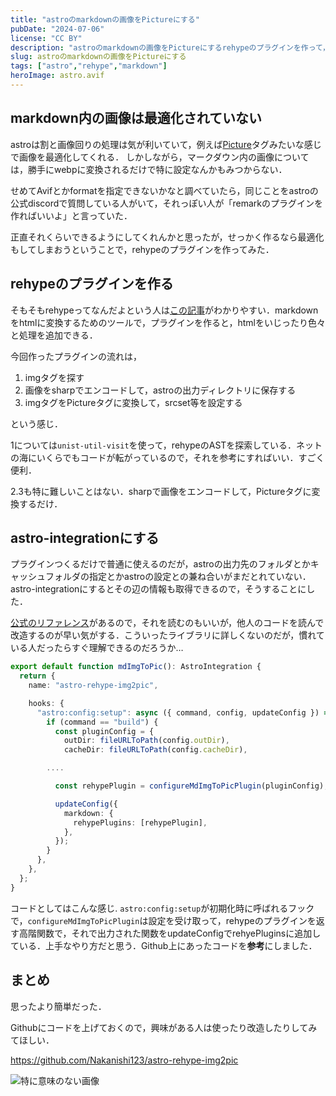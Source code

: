 ```yaml
---
title: "astroのmarkdownの画像をPictureにする"
pubDate: "2024-07-06"
license: "CC BY"
description: "astroのmarkdownの画像をPictureにするrehypeのプラグインを作って，ついでにastro-integrationにする．"
slug: astroのmarkdownの画像をPictureにする
tags: ["astro","rehype","markdown"]
heroImage: astro.avif
---
```


## markdown内の画像は最適化されていない

astroは割と画像回りの処理は気が利いていて，例えば[Picture](https://docs.astro.build/ja/guides/images/#picture-)タグみたいな感じで画像を最適化してくれる．
しかしながら，マークダウン内の画像については，勝手にwebpに変換されるだけで特に設定なんかもみつからない．

せめてAvifとかformatを指定できないかなと調べていたら，同じことをastroの公式discordで質問している人がいて，それっぽい人が「remarkのプラグインを作ればいいよ」と言っていた．

正直それくらいできるようにしてくれんかと思ったが，せっかく作るなら最適化もしてしまおうということで，rehypeのプラグインを作ってみた．

## rehypeのプラグインを作る

そもそもrehypeってなんだよという人は[この記事](https://qiita.com/sankentou/items/f8eadb5722f3b39bbbf8)がわかりやすい．markdownをhtmlに変換するためのツールで，プラグインを作ると，htmlをいじったり色々と処理を追加できる．

今回作ったプラグインの流れは，

1. imgタグを探す
2. 画像をsharpでエンコードして，astroの出力ディレクトリに保存する
3. imgタグをPictureタグに変換して，srcset等を設定する

という感じ．

1については`unist-util-visit`を使って，rehypeのASTを探索している．ネットの海にいくらでもコードが転がっているので，それを参考にすればいい．すごく便利．

2.3も特に難しいことはない．sharpで画像をエンコードして，Pictureタグに変換するだけ．


## astro-integrationにする

プラグインつくるだけで普通に使えるのだが，astroの出力先のフォルダとかキャッシュフォルダの指定とかastroの設定との兼ね合いがまだとれていない．astro-integrationにするとその辺の情報も取得できるので，そうすることにした．

[公式のリファレンス](https://docs.astro.build/en/reference/integrations-reference/)があるので，それを読むのもいいが，他人のコードを読んで改造するのが早い気がする．こういったライブラリに詳しくないのだが，慣れている人だったらすぐ理解できるのだろうか…

```ts
export default function mdImgToPic(): AstroIntegration {
  return {
    name: "astro-rehype-img2pic",

    hooks: {
      "astro:config:setup": async ({ command, config, updateConfig }) => {
        if (command == "build") {
          const pluginConfig = {
            outDir: fileURLToPath(config.outDir),
            cacheDir: fileURLToPath(config.cacheDir),

        ....

          const rehypePlugin = configureMdImgToPicPlugin(pluginConfig);

          updateConfig({
            markdown: {
              rehypePlugins: [rehypePlugin],
            },
          });
        }
      },
    },
  };
}
```

コードとしてはこんな感じ. `astro:config:setup`が初期化時に呼ばれるフックで，`configureMdImgToPicPlugin`は設定を受け取って，rehypeのプラグインを返す高階関数で，それで出力された関数をupdateConfigでrehyePluginsに追加している．上手なやり方だと思う．Github上にあったコードを**参考**にしました．

## まとめ

思ったより簡単だった．

Githubにコードを上げておくので，興味がある人は使ったり改造したりしてみてほしい．

https://github.com/Nakanishi123/astro-rehype-img2pic

![特に意味のない画像](black_white_ruffed_lemur_5.avif)